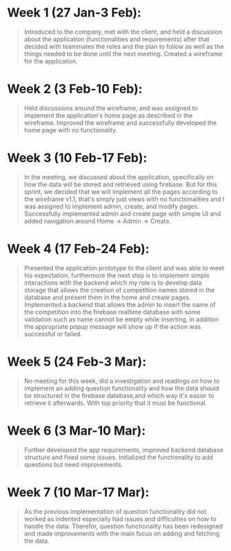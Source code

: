 # Week 1 (27 Jan-3 Feb):
> Introduced to the company, met with the client, and held a discussion about the application (functionalities and requirements) after that decided with teammates the roles and the plan to follow as well as the things needed to be done until the next meeting. Created a wireframe for the application.

# Week 2 (3 Feb-10 Feb):
> Held discussions around the wireframe, and was assigned to implement the application's home page as described in the wireframe. Improved the wireframe and successfully developed the home page with no functionality.

# Week 3 (10 Feb-17 Feb):
> In the meeting, we discussed about the application, specifically on how the data will be stored and retrieved using firebase. But for this sprint, we decided that we will implement all the pages according to the wireframe v1.1, that's simply just views with no functionalities and I was assigned to implement admin, create, and modify pages. Successfully implemented admin and create page with simple UI and added navigation around Home -> Admin -> Create.

# Week 4 (17 Feb-24 Feb):
> Presented the application prototype to the client and was able to meet his expectation, furthermore the next step is to implement simple interactions with the backend which my role is to develop data storage that allows the creation of competition names stored in the database and present them in the home and create pages. Implemented a backend that allows the admin to insert the name of the competition into the firebase realtime database with some validation such as name cannot be empty while inserting, in addition the appropriate popup message will show up if the action was successful or failed.

# Week 5 (24 Feb-3 Mar):
> No meeting for this week, did a investigation and readings on how to implement an adding question functionality and how the data should be structured in the firebase database,and which way it's easier to retrieve it afterwards. With top priority that it must be functional.

# Week 6 (3 Mar-10 Mar):
> Further developed the app requirements, improved backend database structure and fixed some issues. Initialized the functionality to add questions but need improvements.

# Week 7 (10 Mar-17 Mar):
> As the previous implementation of question functionality did not worked as indented especially had issues and difficulties on how to handle the data. Therefor, question functionality has been redesigned and made improvements with the main focus on adding and fetching the data.